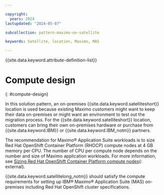 ```yaml
---

copyright:
  years: 2024
lastupdated: "2024-05-07"

subcollection: pattern-maximo-on-satellite

keywords: Satellite, location, Maximo, MAS

---
```


{{site.data.keyword.attribute-definition-list}}

# Compute design
{: #compute-design}

In this solution pattern, an on-premises {{site.data.keyword.satelliteshort}} location is used because existing Maximo customers might want to keep their data on-premises or might want an environment to test out the migration process. For the {{site.data.keyword.satelliteshort}} location, customers can bring their own on-premises hardware or purchase from {{site.data.keyword.IBM}} or {{site.data.keyword.IBM_notm}} partners.

The recommendation for Maximo® Application Suite workloads is to size Red Hat OpenShift Container Platform (RHOCP) compute nodes at 4 GB memory per CPU. The number of CPU per compute node depends on the number and size of Maximo application workloads. For more information, see [Sizing Red Hat OpenShift Container Platform compute nodes](https://www.ibm.com/docs/en/mas-cd/continuous-delivery?topic=pi-sizing-red-hat-openshift-container-platform-compute-nodes){: external}.

{{site.data.keyword.satellitelong_notm}} should satisfy the compute requirements for setting up IBM® Maximo® Application Suite (MAS) on-premises including Red Hat OpenShift cluster specifications.
